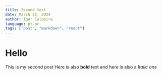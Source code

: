 ```yaml
---
title: Second test
date: March 25, 2024
author: Igor Caldeira
language: pt-br
tags: ["post", "markdown", "react"]
---
```


# Hello

This is my second post
Here is also **bold** text and here is also a _Italic one_
